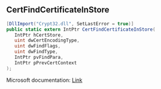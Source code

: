 ## CertFindCertificateInStore

```csharp
[DllImport("Crypt32.dll", SetLastError = true)]
public static extern IntPtr CertFindCertificateInStore(
   IntPtr hCertStore,
   uint dwCertEncodingType,
   uint dwFindFlags,
   uint dwFindType,
   IntPtr pvFindPara,
   IntPtr pPrevCertContext
);
```

Microsoft documentation: [Link](https://docs.microsoft.com/en-us/windows/win32/api/wincrypt/nf-wincrypt-certfindcertificateinstore)
